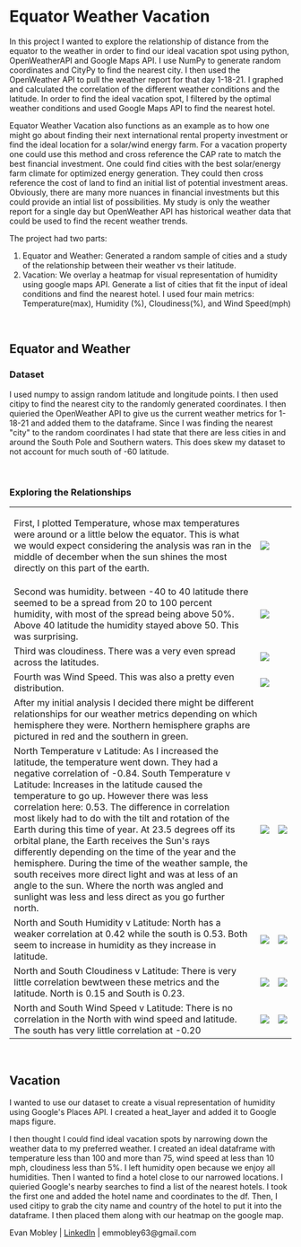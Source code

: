 <h1>Equator Weather Vacation</h1>

<p>In this project I wanted to explore the relationship of distance from the equator to the weather in order to find our ideal vacation spot using python, OpenWeatherAPI and Google Maps API. I use NumPy to generate random coordinates and CityPy to find the nearest city. I then used the OpenWeather API to pull the weather report for that day 1-18-21. I graphed and calculated the correlation of the different weather conditions and the latitude. In order to find the ideal vacation spot, I filtered by the optimal weather conditions and used Google Maps API to find the nearest hotel. 
  
 Equator Weather Vacation also functions as an example as to how one might go about finding their next international rental property investment or find the ideal location for a solar/wind energy farm. For a vacation property one could use this method and cross reference the CAP rate to match the best financial investment. One could find cities with the best solar/energy farm climate for optimized energy generation. They could then cross reference the cost of land to find an initial list of potential investment areas. Obviously, there are many more nuances in financial investments but this could provide an intial list of possibilities. My study is only the weather report for a single day but OpenWeather API has historical weather data that could be used to find the recent weather trends.
 
  The project had two parts: 
 1) Equator and Weather: Generated a random sample of cities and a study of the relationship between their weather vs their latitude.
 2) Vacation: We overlay a heatmap for visual representation of humidity using google maps API. Generate a list of cities that fit the input of ideal conditions and find the nearest hotel. 
  I used four main metrics: Temperature(max), Humidity (%), Cloudiness(%), and Wind Speed(mph)</p>
<br>

<h2>Equator and Weather</h2>

<h3>Dataset</h3>
<p>I used numpy to assign random latitude and longitude points. I then used citipy to find the nearest city to the randomly generated coordinates. I then quieried the OpenWeather API to give us the current weather metrics for 1-18-21 and added them to the dataframe. Since I was finding the nearest "city" to the random coordinates I had state that there are less cities in and around the South Pole and Southern waters. This does skew my dataset to not account for much south of -60 latitude.</p>
<br>

<h3>Exploring the Relationships</h3>
<table>
  <tr>
    <td>
      <p>First, I plotted Temperature, whose max temperatures were around or a little below the equator. This is what we would expect considering the analysis was ran in the middle of december when the sun shines the most directly on this part of the earth.
      <p>
    </td>
    <td colspan="2">
      <img src="https://github.com/emmobley63/Equator-Weather-Vacation/blob/main/Images/Temperature_Latitude_1-18-21.png">
    </td>
  </tr>

  <tr>
    <td>Second was humidity. between -40 to 40 latitude there seemed to be a spread from 20 to 100 percent humidity, with most of the spread being above 50%. Above 40 latitude the humidity stayed above 50. This was surprising.
    </td>
    <td colspan="2">
      <img src="https://github.com/emmobley63/Equator-Weather-Vacation/blob/main/Images/Humidity_Latitude_1-18-21.png">
    </td>

   <tr>
     <td>Third was cloudiness. There was a very even spread across the latitudes.
     </td>
     <td colspan="2">
       <img src="https://github.com/emmobley63/Equator-Weather-Vacation/blob/main/Images/Cloudiness_Latitude_1-18-21.png">
     </td>
  </tr>

  <tr>
    <td>Fourth was Wind Speed. This was also a pretty even distribution.
    </td>
    <td colspan="2">
      <img src="https://github.com/emmobley63/Equator-Weather-Vacation/blob/main/Images/WindSpeed_Latitude_1-18-21.png">
    </td>
  </tr>

  <tr>
    <td colspan="3">After my initial analysis I decided there might be different relationships for our weather metrics depending on which hemisphere they were. Northern hemisphere graphs are pictured in red and the southern in green.</td>
  </tr>

  <tr>
    <td>North Temperature v Latitude: As I increased the latitude, the temperature went down. They had a negative correlation of -0.84. South Temperature v Latitude: Increases in the latitude caused the temperature to go up. However there was less correlation here: 0.53. The difference in correlation most likely had to do with the tilt and rotation of the Earth during this time of year. At 23.5 degrees off its orbital plane, the Earth receives the Sun's rays differently depending on the time of the year and the hemisphere. During the time of the weather sample, the south receives more direct light and was at less of an angle to the sun. Where the north was angled and sunlight was less and less direct as you go further north.
    </td>
    <td>
      <img src="https://github.com/emmobley63/Equator-Weather-Vacation/blob/main/Images/Nothern_Hemisphere_Temperature_Latitude_1-18-21.png">
    </td>
    <td>
      <img src="https://github.com/emmobley63/Equator-Weather-Vacation/blob/main/Images/Southern_Hemisphere_Temperature_Latitude_1-18-21.png">
    </td>
  </tr>

  <tr>
    <td>North and South Humidity v Latitude: North has a weaker correlation at 0.42 while the south is 0.53. Both seem to increase in humidity as they increase in latitude.
    </td>
    <td>
      <img src="https://github.com/emmobley63/Equator-Weather-Vacation/blob/main/Images/Nothern_Hemisphere_Humidity_Latitude_1-18-21.png">
    </td>
    <td>
      <img src="https://github.com/emmobley63/Equator-Weather-Vacation/blob/main/Images/Southern_Hemisphere_Humidity_Latitude_1-18-21.png">
    </td>
  </tr>

  <tr>
    <td>North and South Cloudiness v Latitude: There is very little correlation bewtween these metrics and the latitude. North is 0.15 and South is 0.23.
    </td>
    <td>
      <img src="https://github.com/emmobley63/Equator-Weather-Vacation/blob/main/Images/Nothern_Hemisphere_Cloudiness_Latitude_1-18-21.png">
    </td>
    <td>
      <img src="https://github.com/emmobley63/Equator-Weather-Vacation/blob/main/Images/Southern_Hemisphere_Cloudiness_Latitude_1-18-21.png">
    </td>
  </tr>

  <tr>
    <td>North and South Wind Speed v Latitude: There is no correlation in the North with wind speed and latitude. The south has very little correlation at -0.20
    </td>
    <td>
      <img src="https://github.com/emmobley63/Equator-Weather-Vacation/blob/main/Images/Nothern_Hemisphere_WindSpeed_Latitude_1-18-21.png">
    </td>
    <td>
      <img src="https://github.com/emmobley63/Equator-Weather-Vacation/blob/main/Images/Southern_Hemisphere_WindSpeed_Latitude_1-18-21.png">
    </td>
  </tr>
</table>
<br>

 
<h2>Vacation</h2>
<p>I wanted to use our dataset to create a visual representation of humidity using Google's Places API. I created a heat_layer and added it to Google maps figure.

I then thought I could find ideal vacation spots by narrowing down the weather data to my preferred weather. I created an ideal dataframe with temperature less than 100 and more than 75, wind speed at less than 10 mph, cloudiness less than 5%. I left humidity open because we enjoy all humidities. Then I wanted to find a hotel close to our narrowed locations. I quieried Google's nearby searches to find a list of the nearest hotels. I took the first one and added the hotel name and coordinates to the df. Then, I used citipy to grab the city name and country of the hotel to put it into the dataframe. I then placed them along with our heatmap on the google map.</p>

<p>Evan Mobley | <a href="https://www.linkedin.com/in/evanmmobley/">LinkedIn</a> | emmobley63@gmail.com
